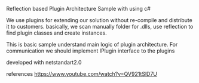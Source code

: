Reflection based Plugin Architecture Sample with using c#

We use plugins for extending our solution without re-compile and distribute it to customers.
basically, we scan manually folder for .dlls, use reflection to find plugin classes and create instances.

This is basic sample understand main logic of plugin architecture. For communication we should implement IPlugin interface to the plugins

developed with netstandart2.0

references
https://www.youtube.com/watch?v=QV921tSlD7U